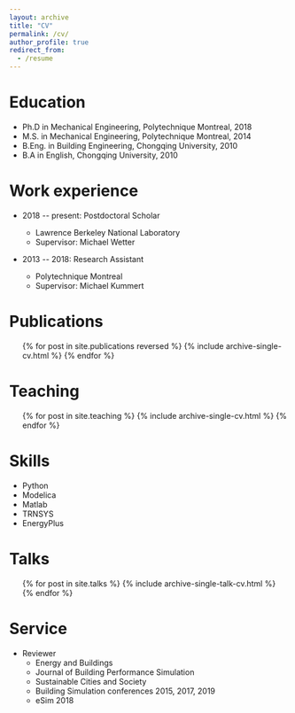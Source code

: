 ```yaml
---
layout: archive
title: "CV"
permalink: /cv/
author_profile: true
redirect_from:
  - /resume
---
```

Education
======
* Ph.D in Mechanical Engineering, Polytechnique Montreal, 2018
* M.S. in Mechanical Engineering, Polytechnique Montreal, 2014
* B.Eng. in Building Engineering, Chongqing University, 2010
* B.A in English, Chongqing University, 2010

Work experience
======
* 2018 -- present: Postdoctoral Scholar
  * Lawrence Berkeley National Laboratory
  * Supervisor: Michael Wetter

* 2013 -- 2018: Research Assistant
  * Polytechnique Montreal
  * Supervisor: Michael Kummert

Publications
======
  <ul>{% for post in site.publications reversed %}
    {% include archive-single-cv.html %}
  {% endfor %}</ul>

Teaching
======
  <ul>{% for post in site.teaching %}
    {% include archive-single-cv.html %}
  {% endfor %}</ul>

Skills
======
  * Python
  * Modelica
  * Matlab
  * TRNSYS
  * EnergyPlus

Talks
======
  <ul>{% for post in site.talks %}
    {% include archive-single-talk-cv.html %}
  {% endfor %}</ul>

Service
======
* Reviewer
  * Energy and Buildings
  * Journal of Building Performance Simulation
  * Sustainable Cities and Society
  * Building Simulation conferences 2015, 2017, 2019
  * eSim 2018
